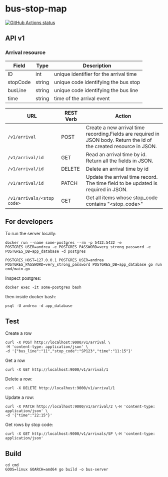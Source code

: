 # bus-stop-map

<p align="left">
  <a href="https://github.com/andregri/bus-stop-map/actions"><img alt="GitHub Actions status" src="https://github.com/andregri/bus-stop-map/workflows/Build%20go%20app/badge.svg"></a>
</p>

## API v1

### Arrival resource

| Field | Type | Description |
| --- | --- | --- |
| ID | int | unique identifier for the arrival time |
| stopCode | string | unique code identifying the bus stop | 
| busLine | string | unique code identifying the bus line |
| time | string | time of the arrival event | 

| URL | REST Verb | Action |
| --- | --- | --- |
| `/v1/arrival`  | POST | Create a new arrival time recording.Fields are required in JSON body. Return the id of the created resource in JSON. |
| `/v1/arrival/id` | GET | Read an arrival time by id. Return all the fields in JSON. |
| `/v1/arrival/id` | DELETE | Delete an arrival time by id |
| `/v1/arrival/id` | PATCH | Update the arrival time record. The time field to be updated is required in JSON. |
| `/v1/arrivals/<stop code>` | GET | Get all items whose stop_code contains "<stop_code>" |

## For developers
To run the server locally:
```
docker run --name some-postgres --rm -p 5432:5432 -e POSTGRES_USER=andrea -e POSTGRES_PASSWORD=very_strong_password -e POSTGRES_DB=app_database -d postgres

POSTGRES_HOST=127.0.0.1 POSTGRES_USER=andrea POSTGRES_PASSWORD=very_strong_password POSTGRES_DB=app_database go run cmd/main.go
```

Inspect postgres:
```
docker exec -it some-postgres bash
```

then inside docker bash:
```
psql -U andrea -d app_database
```


## Test
Create a row
```
curl -X POST http://localhost:9000/v1/arrival \
-H 'content-type: application/json' \
-d '{"bus_line":"11","stop_code":"SP123","time":"11:15"}'
```

Get a row
```
curl -X GET http://localhost:9000/v1/arrival/1
```

Delete a row:
```
curl -X DELETE http://localhost:9000/v1/arrival/1
```

Update a row:
```
curl -X PATCH http://localhost:9000/v1/arrival/2 \-H 'content-type: application/json' \
-d '{"time":"22:15"}'
```

Get rows by stop code:
```
curl -X GET http://localhost:9000/v1/arrivals/SP \-H 'content-type: application/json'
```

## Build
```
cd cmd
GOOS=linux GOARCH=amd64 go build -o bus-server
```